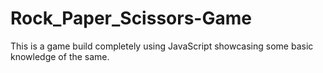 # Rock_Paper_Scissors-Game
This is a game build completely using JavaScript showcasing some basic knowledge of the same.
